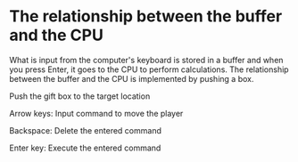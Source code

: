 # The relationship between the buffer and the CPU

What is input from the computer's keyboard is stored in a buffer and when you press Enter, it goes to the CPU to perform calculations. The relationship between the buffer and the CPU is implemented by pushing a box.

Push the gift box to the target location

Arrow keys: Input command to move the player

Backspace: Delete the entered command

Enter key: Execute the entered command

